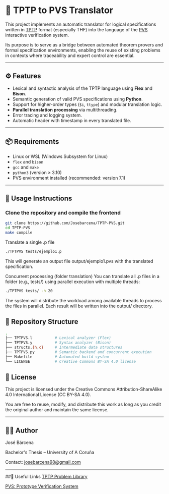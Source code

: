 # 🧠 TPTP to PVS Translator

This project implements an automatic translator for logical specifications written in [TPTP](http://www.tptp.org/) format (especially THF) into the language of the [PVS](https://pvs.csl.sri.com/) interactive verification system.

Its purpose is to serve as a bridge between automated theorem provers and formal specification environments, enabling the reuse of existing problems in contexts where traceability and expert control are essential.

---

## ⚙️ Features

- Lexical and syntactic analysis of the TPTP language using **Flex** and **Bison**.
- Semantic generation of valid PVS specifications using **Python**.
- Support for higher-order types (`$i`, `ttype`) and modular translation logic.
- **Parallel translation processing** via multithreading.
- Error tracing and logging system.
- Automatic header with timestamp in every translated file.

---

## 📦 Requirements

- Linux or WSL (Windows Subsystem for Linux)
- `flex` and `bison`
- `gcc` and `make`
- `python3` (version ≥ 3.10)
- PVS environment installed (recommended: version 7.1)

---

## 🚀 Usage Instructions

### Clone the repository and compile the frontend

```bash
git clone https://github.com/Josebarcena/TPTP-PVS.git
cd TPTP-PVS
make compile
```
Translate a single .p file
```bash
./TPTPVS tests/ejemplo1.p
```
This will generate an output file output/ejemplo1.pvs with the translated specification.

Concurrent processing (folder translation)
You can translate all .p files in a folder (e.g., tests/) using parallel execution with multiple threads:

```bash
./TPTPVS tests/ -h 20
```

The system will distribute the workload among available threads to process the files in parallel. Each result will be written into the output/ directory.

## 📁 Repository Structure
```bash
.
├── TPTPVS.l          # Lexical analyzer (Flex)
├── TPTPVS.y          # Syntax analyzer (Bison)
├── structs.{h,c}     # Intermediate data structures
├── TPTPVS.py         # Semantic backend and concurrent execution
├── Makefile          # Automated build system
└── LICENSE           # Creative Commons BY-SA 4.0 license
```

## 📄 License
This project is licensed under the Creative Commons Attribution-ShareAlike 4.0 International License (CC BY-SA 4.0).

You are free to reuse, modify, and distribute this work as long as you credit the original author and maintain the same license.

---

## 👨‍💻 Author
José Bárcena

Bachelor's Thesis – University of A Coruña  

Contact: [josebarcena98@gmail.com](mailto:josebarcena98@gmail.com)

---

##🔗 Useful Links
[TPTP Problem Library](http://www.tptp.org/)

[PVS: Prototype Verification System](https://pvs.csl.sri.com/)
